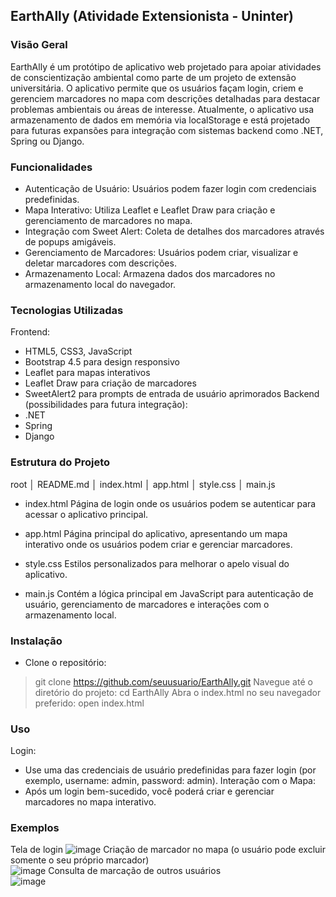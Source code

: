 ## EarthAlly (Atividade Extensionista - Uninter)

### Visão Geral
EarthAlly é um protótipo de aplicativo web projetado para apoiar atividades de conscientização ambiental como parte de um projeto de extensão universitária. O aplicativo permite que os usuários façam login, criem e gerenciem marcadores no mapa com descrições detalhadas para destacar problemas ambientais ou áreas de interesse. Atualmente, o aplicativo usa armazenamento de dados em memória via localStorage e está projetado para futuras expansões para integração com sistemas backend como .NET, Spring ou Django.

### Funcionalidades
- Autenticação de Usuário: Usuários podem fazer login com credenciais predefinidas.
- Mapa Interativo: Utiliza Leaflet e Leaflet Draw para criação e gerenciamento de marcadores no mapa.
- Integração com Sweet Alert: Coleta de detalhes dos marcadores através de popups amigáveis.
- Gerenciamento de Marcadores: Usuários podem criar, visualizar e deletar marcadores com descrições.
- Armazenamento Local: Armazena dados dos marcadores no armazenamento local do navegador.

### Tecnologias Utilizadas
Frontend:  
- HTML5, CSS3, JavaScript
- Bootstrap 4.5 para design responsivo
- Leaflet para mapas interativos
- Leaflet Draw para criação de marcadores
- SweetAlert2 para prompts de entrada de usuário aprimorados
Backend (possibilidades para futura integração):  
- .NET
- Spring
- Django
### Estrutura do Projeto
root
│   README.md
│   index.html
│   app.html
│   style.css
│   main.js  

- index.html
Página de login onde os usuários podem se autenticar para acessar o aplicativo principal.

- app.html
Página principal do aplicativo, apresentando um mapa interativo onde os usuários podem criar e gerenciar marcadores.

- style.css
Estilos personalizados para melhorar o apelo visual do aplicativo.

- main.js
Contém a lógica principal em JavaScript para autenticação de usuário, gerenciamento de marcadores e interações com o armazenamento local.

### Instalação
- Clone o repositório:
> git clone https://github.com/seuusuario/EarthAlly.git
Navegue até o diretório do projeto:
> cd EarthAlly
Abra o index.html no seu navegador preferido:
> open index.html

### Uso
Login:
- Use uma das credenciais de usuário predefinidas para fazer login (por exemplo, username: admin, password: admin).
Interação com o Mapa:
- Após um login bem-sucedido, você poderá criar e gerenciar marcadores no mapa interativo.

### Exemplos
Tela de login
![image](https://github.com/tiagocustodio86/EarthAllyAtvExt/assets/172204996/200fa8aa-f1fb-42b7-9c39-6fc2c5b89f9f)
Criação de marcador no mapa (o usuário pode excluir somente o seu próprio marcador)  
![image](https://github.com/tiagocustodio86/EarthAllyAtvExt/assets/172204996/bed04f14-16a5-4745-9fef-dbb20890a9f6)
Consulta de marcação de outros usuários  
![image](https://github.com/tiagocustodio86/EarthAllyAtvExt/assets/172204996/595a331f-4826-42b5-8bb1-1de32a9132ca)



